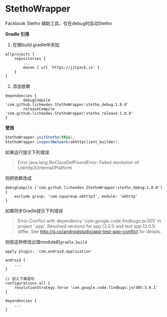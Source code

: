 # StethoWrapper
Fackbook Stetho 辅助工具，仅在debug时启动Stetho

**Gradle 引用**

1. 在根build.gradle中添加

```
allprojects {
    repositories {
        ...
        maven { url 'https://jitpack.io' }
    }
}
```

2. 添加依赖

```
dependencies {
        debugCompile 'com.github.licheedev.StethoWrapper:stetho_debug:1.0.0'
        releaseCompile 'com.github.licheedev.StethoWrapper:stetho_release:1.0.0'
}
```

**使用**

```java
StethoWrapper.initStetho(this);
StethoWrapper.inspectNetwork(okhttpclient_builder);
```

如果运行提示下列错误

> Error java.lang.NoClassDefFoundError: Failed resolution of: Lokhttp3/internal/Platform


则把依赖改成

```
debugCompile ('com.github.licheedev.StethoWrapper:stetho_debug:1.0.0'){
    exclude group: 'com.squareup.okhttp3', module: 'okhttp'
}
```


如果同步Gradle提示下列错误

> Error:Conflict with dependency 'com.google.code.findbugs:jsr305' in project ':app'. Resolved versions for app (3.0.1) and test app (2.0.1) differ. See http://g.co/androidstudio/app-test-app-conflict for details.

则按这样修改出错module的`gradle.build`

```
apply plugin: 'com.android.application'

android {
    ...
}

// 加入下面语句
configurations.all {
    resolutionStrategy.force 'com.google.code.findbugs:jsr305:3.0.1'
}

dependencies {
    ...
}

```


